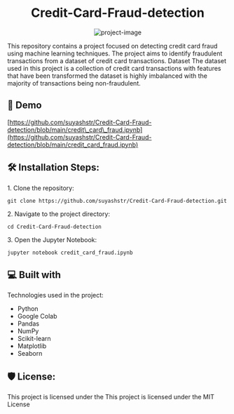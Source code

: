 <h1 align="center" id="title">Credit-Card-Fraud-detection</h1>

<p align="center"><img src="https://unsplash.com/photos/a-person-holding-a-credit-card-and-a-cell-phone-aGkR0b7hgI8" alt="project-image"></p>

<p id="description">This repository contains a project focused on detecting credit card fraud using machine learning techniques. The project aims to identify fraudulent transactions from a dataset of credit card transactions. Dataset The dataset used in this project is a collection of credit card transactions with features that have been transformed the dataset is highly imbalanced with the majority of transactions being non-fraudulent.</p>

<h2>🚀 Demo</h2>

[https://github.com/suyashstr/Credit-Card-Fraud-detection/blob/main/credit\_card\_fraud.ipynb](https://github.com/suyashstr/Credit-Card-Fraud-detection/blob/main/credit_card_fraud.ipynb)

<h2>🛠️ Installation Steps:</h2>

<p>1. Clone the repository:</p>

```
git clone https://github.com/suyashstr/Credit-Card-Fraud-detection.git
```

<p>2. Navigate to the project directory:</p>

```
cd Credit-Card-Fraud-detection
```

<p>3. Open the Jupyter Notebook:</p>

```
jupyter notebook credit_card_fraud.ipynb
```

  
  
<h2>💻 Built with</h2>

Technologies used in the project:

*   Python
*   Google Colab
*   Pandas
*   NumPy
*   Scikit-learn
*   Matplotlib
*   Seaborn

<h2>🛡️ License:</h2>

This project is licensed under the This project is licensed under the MIT License
